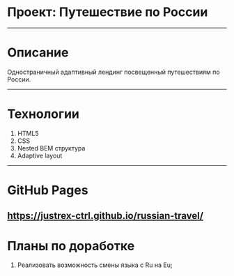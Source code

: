 # Проект: Путешествие по России
---

# Описание 
Одностраничный адаптивный лендинг посвещенный путешествиям по России.

---
# Технологии 
1. HTML5
2. CSS
3. Nested BEM структура 
4. Adaptive layout

---
# GitHub Pages
https://justrex-ctrl.github.io/russian-travel/
---
# Планы по доработке
1. Реализовать возможность смены языка с Ru на Eu;
 
